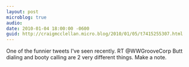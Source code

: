 ```yaml
---
layout: post
microblog: true
audio: 
date: 2010-01-04 18:00:00 -0600
guid: http://craigmcclellan.micro.blog/2010/01/05/t7415255307.html
---
```

One of the funnier tweets I've seen recently. RT @WWGrooveCorp Butt dialing and booty calling are 2 very different things.  Make a note.
